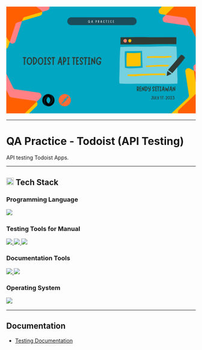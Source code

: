 <!--[Banner]-->
<p align="center">
  <img src="https://github.com/rensetiawanren/qa-practice_Todoist-API-test/blob/main/image/banner/CB-003_1-todoist-api.png"/>
</p>

---

# QA Practice - Todoist (API Testing)
API testing Todoist Apps.

---

<!--[Tech Stack]-->
<h2 align="left">
  <img src="https://github.com/rensetiawanren/rensetiawanren/blob/main/image/emoji/desktop-computer_1f5a5-fe0f.png" width="20px" height="20px" /> Tech Stack
</h2>

  <h3> Programming Language </h3>
    <!--[JSON]-->
      <a href="https://www.json.org/json-en.html">
        <img src="https://img.shields.io/badge/-JSON-272727?style=flat-square&logo=json&logoColor="/>
      </a>

  <h3> Testing Tools for Manual </h3>
    <!--[Microsoft Edge]-->
      <a href="https://www.microsoft.com/en-us/edge">
        <img src="https://img.shields.io/badge/-Microsoft%20Edge-272727?style=flat-square&logo=microsoft%20edge&logoColor=blue"/>
      </a>
    <!--[Todoist]-->
      <a href="https://todoist.com/">
        <img src="https://img.shields.io/badge/-Todoist-272727?style=flat-square&logo=todoist&logoColor="/>
      </a>
    <!--[Postman]-->
      <a href="https://www.postman.com/">
        <img src="https://img.shields.io/badge/-Postman-272727?style=flat-square&logo=postman&logoColor="/>
      </a>  

  <h3> Documentation Tools </h3>
    <!--[Google Spreadsheet]-->
      <a href="https://www.google.com/sheets/about/">
        <img src="https://img.shields.io/badge/-Google%20Spreadsheets-272727?style=flat-square&logo=google-sheets&logoColor="/>
      </a>
    <!--[Google Slide]-->
      <a href="https://www.google.com/slides/about/">
        <img src="https://img.shields.io/badge/-Google%20Slides-272727?style=flat-square&logo=google-slides&logoColor="/>
      </a>  

  <h3> Operating System </h3>
    <!--[MacOS]-->
      <a href="https://www.apple.com/id/macos">
        <img src="https://img.shields.io/badge/-MacOS-272727?style=flat-square&logo=MacOS&logoColor="/>
      </a>

---

<!-- Documentation -->
## Documentation
- [Testing Documentation](https://docs.google.com/spreadsheets/d/1nR70klBypIuIPSfQ33s7A0xTASsZaKQ1/edit?usp=sharing&ouid=117945065418961449649&rtpof=true&sd=true)